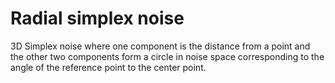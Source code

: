 # Radial simplex noise

3D Simplex noise where one component is the distance from a point and the other two components form a circle in noise space
corresponding to the angle of the reference point to the center point.
